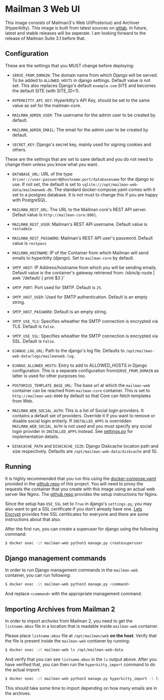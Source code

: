 # Mailman 3 Web UI

This image consists of Mailman3's Web UI(Postorius) and Archiver
(Hyperkitty). This image is built from latest sources on [gitlab][1]. In future,
latest and stable releases will be seperate. I am looking forward to the release
of Mailman Suite 3.1 before that.

## Configuration


These are the settings that you MUST change before deploying:

- `SERVE_FROM_DOMAIN`: The domain name from which Django will be served. To be
  added to `ALLOWED_HOSTS` in django settings. Default value is not set. This
  also replaces Django's default `example.com` SITE and becomes the default SITE
  (with SITE_ID=1).

- `HYPERKITTY_API_KEY`: Hyperkitty's API Key, should be set to the same value as
  set for the mailman-core.

- `MAILMAN_ADMIN_USER`: The username for the admin user to be created by default.

- `MAILMAN_ADMIN_EMAIL`: The email for the admin user to be created by default.

- `SECRET_KEY`: Django's secret key, mainly used for signing cookies and others.

These are the settings that are set to sane default and you do not need to
change them unless you know what you want.

- `DATABASE_URL`: URL of the type
  `driver://user:password@hostname:port/databasename` for the django to use. If
  not set, the default is set to
  `sqlite:///opt/mailman-web-data/mailmanweb.db`. The standard
  docker-compose.yaml comes with it set to a postgres database. It is not must
  to change this if you are happy with PostgreSQL.

- `MAILMAN_REST_URL`: The URL to the Mailman core's REST API server.  Defaut
  value is `http://mailman-core:8001`.

- `MAILMAN_REST_USER`: Mailman's REST API username. Default value is `restadmin`

- `MAILMAN_REST_PASSWORD`: Mailman's REST API user's password. Default value is
  `restpass`

- `MAILMAN_HOSTNAME`: IP of the Container from which Mailman will send emails to
  hyperkitty (django). Set to `mailman-core` by default.

- `SMTP_HOST`: IP Address/hostname from which you will be sending
  emails. Default value is the container's gateway retrieved from:
    /sbin/ip route | awk '/default/ { print $3 }'

- `SMTP_PORT`: Port used for SMTP. Default is `25`.

- `SMTP_HOST_USER`: Used for SMTP authentication. Default is an empty string.

- `SMTP_HOST_PASSWORD`: Default is an empty string.

- `SMTP_USE_TLS`: Specifies wheather the SMTP connection is encrypted
  via TLS. Default is `False`.

- `SMTP_USE_SSL`: Specifies wheather the SMTP connection is encrypted
  via SSL. Default is `False`.

- `DJANGO_LOG_URL`: Path to the django's log file. Defaults to
  `/opt/mailman-web-data/logs/mailmanweb.log`.

- `DJANGO_ALLOWED_HOSTS`: Entry to add to ALLOWED_HOSTS in Django
  configuration. This is a separate configuration from`SERVE_FROM_DOMAIN` as
  latter is used for other purposes too.

- `POSTORIUS_TEMPLATE_BASE_URL`: The base url at which the `mailman-web`
  container can be reached from `mailman-core` container. This is set to
  `http://mailman-web:8000` by default so that Core can fetch templates from
  Web.

- `MAILMAN_WEB_SOCIAL_AUTH`: This is a list of Social login providers.
  It contains a default set of providers. Override it if you want to remove
  or disable social login entierly.
  If `INSTALLED_APPS` is overridden `MAILMAN_WEB_SOCIAL_AUTH` is not used and
  you must specify any social login provider in `INSTALLED_APPS` instead.
  See [settings.py][1] for implementation details.

- `DISKCACHE_PATH` and `DISKCACHE_SIZE`: Django Diskcache location path and
  size respectively. Defaults are `/opt/mailman-web-data/diskcache` and 1G.

[1]: https://github.com/maxking/docker-mailman/blob/master/web/mailman-web/settings.py

## Running


It is highly recommended that you run this using the [docker-compose.yaml][2]
provided in the [github repo][3] of this project. You will need to proxy the
requests the container that you create with this image using an actual web
server like Nginx. The [github repo][3] provides the setup instructions for
Nginx.

Since the setup has `USE_SSL` set to `True` in django's `settings.py`, you may
also want to get a SSL certificate if you don't already have one. [Lets
Encrypt][4] provides free SSL certiticates for everyone and there are _some_
instructions about that also.

After the first run, you can create a superuser for django using the following
command:

```bash
$ docker exec -it mailman-web python3 manage.py createsuperuser
```

## Django management commands

In order to run Django management commands in the `mailman-web` container, you
can run following:

```bash
$ docker exec -it mailman-web python3 manage.py <command>
```

And replace `<command>` with the appropriate management command.


## Importing Archives from Mailman 2

In order to import archvies from Mailman 2, you need to get the `listname.mbox`
file in a location that is readable inside `mailman-web` container. 

Please place `listname.mbox` file at `/opt/mailman/web` **on the host**. Verify
that the file is present inside the `mailman-web` contianer by running:

```bash
$ docker exec -it mailman-web ls /opt/mailman-web-data
```
And verify that you can see `listname.mbox` in the `ls` output above. After you 
have verified that, you can then run the `hyperkitty_import` command to do the
actual import:

```bash
$ docker exec -it mailman-web python3 manage.py hyperkitty_import -l listname@domain /opt/mailman-web-data/listname.mbox
```

This should take some time to import depending on how many emails are in the
archives.


[1]: https://gitlab.com/mailman
[3]: https://github.com/maxking/docker-mailman/
[2]: https://github.com/maxking/docker-mailman/blob/master/docker-compose.yaml
[4]: https://letsencrypt.org
